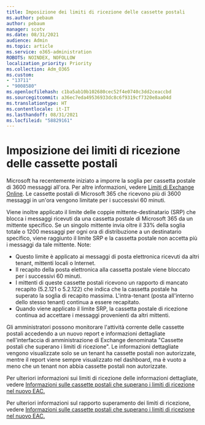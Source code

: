 ```yaml
---
title: Imposizione dei limiti di ricezione delle cassette postali
ms.author: pebaum
author: pebaum
manager: scotv
ms.date: 08/31/2021
audience: Admin
ms.topic: article
ms.service: o365-administration
ROBOTS: NOINDEX, NOFOLLOW
localization_priority: Priority
ms.collection: Adm_O365
ms.custom:
- "13711"
- "9008580"
ms.openlocfilehash: c1ba5ab10b102680cec52f4e0740c3dd2ceaccbd
ms.sourcegitcommit: a36ec7eda49536933dc8c6f9319cf7320e8aa04d
ms.translationtype: HT
ms.contentlocale: it-IT
ms.lasthandoff: 08/31/2021
ms.locfileid: "58829161"
---
```

# <a name="mailbox-receiving-limit-enforcement"></a>Imposizione dei limiti di ricezione delle cassette postali

Microsoft ha recentemente iniziato a imporre la soglia per cassetta postale di 3600 messaggi all'ora. Per altre informazioni, vedere [Limiti di Exchange Online](https://docs.microsoft.com/office365/servicedescriptions/exchange-online-service-description/exchange-online-limits#receiving-limits). Le cassette postali di Microsoft 365 che ricevono più di 3600 messaggi in un'ora vengono limitate per i successivi 60 minuti. 

Viene inoltre applicato il limite delle coppie mittente-destinatario (SRP) che blocca i messaggi ricevuti da una cassetta postale di Microsoft 365 da un mittente specifico. Se un singolo mittente invia oltre il 33% della soglia totale o 1200 messaggi per ogni ora di distribuzione a un destinatario specifico, viene raggiunto il limite SRP e la cassetta postale non accetta più i messaggi da tale mittente. Note:

- Questo limite è applicato ai messaggi di posta elettronica ricevuti da altri tenant, mittenti locali o Internet.
- Il recapito della posta elettronica alla cassetta postale viene bloccato per i successivi 60 minuti. 
- I mittenti di queste cassette postali ricevono un rapporto di mancato recapito (5.2.121 o 5.2.122) che indica che la cassetta postale ha superato la soglia di recapito massima. L'intra-tenant (posta all'interno dello stesso tenant) continua a essere recapitato.
- Quando viene applicato il limite SRP, la cassetta postale di ricezione continua ad accettare i messaggi provenienti da altri mittenti.

Gli amministratori possono monitorare l'attività corrente delle cassette postali accedendo a un nuovo report e informazioni dettagliate nell'interfaccia di amministrazione di Exchange denominata "Cassette postali che superano i limiti di ricezione". Le informazioni dettagliate vengono visualizzate solo se un tenant ha cassette postali non autorizzate, mentre il report viene sempre visualizzato nel dashboard, ma è vuoto a meno che un tenant non abbia cassette postali non autorizzate.

Per ulteriori informazioni sui limiti di ricezione delle informazioni dettagliate, vedere [Informazioni sulle cassette postali che superano i limiti di ricezione nel nuovo EAC.](https://docs.microsoft.com/exchange/monitoring/mail-flow-insights/mailboxes-exceeding-receiving-limits-insights)

Per ulteriori informazioni sul rapporto superamento dei limiti di ricezione, vedere [Informazioni sulle cassette postali che superano i limiti di ricezione nel nuovo EAC.](https://docs.microsoft.com/exchange/monitoring/mail-flow-reports/mailboxes-exceeding-receiving-limits-report)